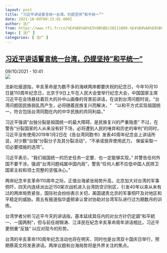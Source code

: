 ```yaml
---
layout: post
title: "习近平讲话誓言统一台湾，仍提坚持”和平统一”"
date: 2021-10-09T09:15:01.000Z
author: 法广
from: https://www.rfi.fr/cn/%E4%B8%AD%E5%9B%BD/20211009-%E4%B9%A0%E8%BF%91%E5%B9%B3%E8%AE%B2%E8%AF%9D%E8%AA%93%E8%A8%80%E7%BB%9F%E4%B8%80%E5%8F%B0%E6%B9%BE%EF%BC%8C%E4%BB%8D%E6%8F%90%E5%9D%9A%E6%8C%81-%E5%92%8C%E5%B9%B3%E7%BB%9F%E4%B8%80
tags: [ 法广 ]
categories: [ 法广 ]
---
```

<!--1633770901000-->
[习近平讲话誓言统一台湾，仍提坚持”和平统一”](https://www.rfi.fr/cn/%E4%B8%AD%E5%9B%BD/20211009-%E4%B9%A0%E8%BF%91%E5%B9%B3%E8%AE%B2%E8%AF%9D%E8%AA%93%E8%A8%80%E7%BB%9F%E4%B8%80%E5%8F%B0%E6%B9%BE%EF%BC%8C%E4%BB%8D%E6%8F%90%E5%9D%9A%E6%8C%81-%E5%92%8C%E5%B9%B3%E7%BB%9F%E4%B8%80)
------

<div>
<div>09/10/2021 - 10:41</div><img src="https://s.rfi.fr/media/display/c4b6e2bc-28c4-11ec-b34f-005056bfb2b6/1b2f29a9e95769628983f98f3e3a37b11a0b4fb8.jpg"><div >                    <p>法新社报道指，辛亥革命是为数不多的海峡两岸都要庆祝的纪念日，今年10月10日是110周年纪念日，北京于9日上午在人民大会堂举行纪念大会，中国国家主席习近平在会场悬挂着巨大的孙中山画像的背景前讲话，在谈到台湾问题时说，“台湾问题因民族弱乱而产生，必将随着民族复兴而解决，“   “以和平方式实现祖国统一，符合包括台湾同胞在内的中华民族的共同利益，”</p><p>习近平强调“台独分裂是祖国统一的最大障碍，是民族复兴的严重隐患” 不过，在警告“分裂国家的人从来没有好下场，必将遭到人民的唾弃和历史的审判”的同时，习近平没有使用2019年1月2日在《告台湾同胞书》发表40周年纪念会上讲话所说，对少数“台独”分裂分子及其分裂活动”，“不承诺放弃使用武力， 保留采取一切必要措施的选项”。</p><p>习近平表示，“我们祖国统一的历史任务一定要、也一定能够实现，” 并警告任何外国不要干涉。强调“台湾问题纯属中国内政”，警告“任何人都不应低中国人民捍卫国家主权和领土完整的坚强决心。”</p><p>两岸纪念辛亥革命110周年之际，正值台海紧张局势升高，北京加大对台湾的军事恫吓，四天内连续派出近150架次战机进入台湾防空识别区，引发40年以来从未有过的两岸局势紧张，国际社会纷纷表示关切，美国谴责北京的军事恫吓及对地区和平稳定的威胁。周五有报道指华盛顿承认曾对协助对台湾军队进行过为期数月的训练。</p><p>台湾学者分析习近平今天的讲话指，基本延续其任内的对台方针仍定調”和平統一、一国两制“，但与前任胡锦涛、江泽民在紀念辛亥革命周年讲话相比，习近平更侧重“反独“ 以应对现今的形势。</p><p>台湾的辛亥革命110周年纪念活动也将在明天、同时也是台湾双十国庆日举行，预期蔡英文将发表讲话。两岸议题和台海局势将是外界关注的焦点。</p>                                            <div data-selfpromo-newsletter>    </div>    <div data-selfpromo-app>    </div>                </div>
</div>
